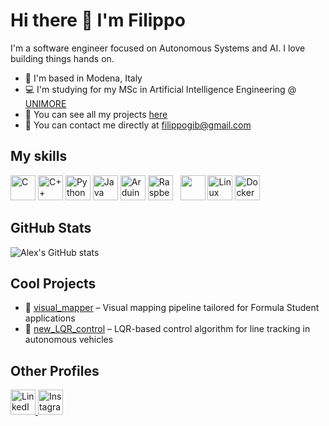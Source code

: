 # Hi there 👋 I'm Filippo

I'm a software engineer focused on Autonomous Systems and AI. I love building things hands on.
+  📍 I'm based in Modena, Italy
+  💻 I'm studying for my MSc in Artificial Intelligence Engineering @ [UNIMORE](https://www.unimore.it/en)
+  🔎 You can see all my projects [here](https://github.com/FilippoGib)
+  📧 You can contact me directly at [filippogib@gmail.com](filippogib@gmail.com)

## My skills

<p align="left">
  <img src="https://raw.githubusercontent.com/danielcranney/readme-generator/main/public/icons/skills/c-colored.svg" alt="C" width="40" height="40"/>
  <img src="https://cdn.jsdelivr.net/gh/devicons/devicon/icons/cplusplus/cplusplus-original.svg" alt="C++" width="40" height="40"/>
  <img src="https://cdn.jsdelivr.net/gh/devicons/devicon/icons/python/python-original.svg" alt="Python" width="40" height="40"/>
  <img src="https://cdn.jsdelivr.net/gh/devicons/devicon/icons/java/java-original.svg" alt="Java" width="40" height="40"/>
  <img src="https://upload.wikimedia.org/wikipedia/commons/8/87/Arduino_Logo.svg" alt="Arduino" width="40" height="40"/>
  <img src="https://upload.wikimedia.org/wikipedia/en/c/cb/Raspberry_Pi_Logo.svg" alt="Raspberry Pi" width="40" height="40"/>
  <img src="https://avatars.githubusercontent.com/u/3979232?s=200&v=4" width="40" height="40"/>
  <img src="https://cdn.jsdelivr.net/gh/devicons/devicon/icons/linux/linux-original.svg" alt="Linux" width="40" height="40"/>
  <img src="https://cdn.jsdelivr.net/gh/devicons/devicon/icons/docker/docker-original.svg" alt="Docker" width="40" height="40"/>
</p>

## GitHub Stats
![Alex's GitHub stats](https://github-readme-stats.vercel.app/api?username=FilippoGib&show_icons=true&theme=radical)

## Cool Projects
- 🔗 [visual_mapper](https://github.com/FilippoGib/visual_mapper) – Visual mapping pipeline tailored for Formula Student applications
- 🔗 [new_LQR_control](https://github.com/FilippoGib/new_LQR_control) – LQR-based control algorithm for line tracking in autonomous vehicles

## Other Profiles

  <a href="https://www.linkedin.com/in/filippo-gibertini-219519288/" target="_blank">
    <img src="https://cdn.jsdelivr.net/gh/devicons/devicon/icons/linkedin/linkedin-original.svg" alt="LinkedIn" width="40" height="40"/>
  </a>
  
  <a href="https://www.instagram.com/filippogibertini_/" target="_blank">
    <img src="https://upload.wikimedia.org/wikipedia/commons/a/a5/Instagram_icon.png" alt="Instagram" width="40" height="40"/>
  </a>
